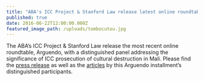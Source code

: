 ```yaml
---
title: "ABA's ICC Project & Stanford Law release latest online roundtable, Arguendo, on the protection of cultural property and accountability"
published: true
date: 2016-06-22T12:00:00.000Z
featured_image_path: /uploads/tombocutou.jpg
---
```



The ABA’s ICC Project & Stanford Law release the most recent online roundtable, Arguendo, with a distinguished panel addressing the significance of ICC prosecution of cultural destruction in Mali. Please find the [press release](https://www.international-criminal-justice-today.org/news/abas-icc-project--stanford-law-release-latest-online-roundtable-arguendo-on-icc-prosecution-of-cultural-destruction/) as well as the [articles](https://www.international-criminal-justice-today.org/arguendo/question/what-is-the-significance-of-the-iccs-war-crime-charges-of-attacks-on-cultural-property-in-mali/) by this Arguendo installment’s distinguished participants.